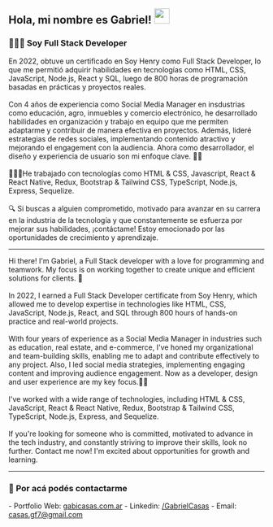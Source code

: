 <h2> Hola, mi nombre es Gabriel! <img src="https://media.giphy.com/media/hvRJCLFzcasrR4ia7z/giphy.gif" width="30"></h2>
<h3>👨🏻‍💻 Soy Full Stack Developer</h3>
En 2022, obtuve un certificado en Soy Henry como Full Stack Developer, lo que me permitió adquirir habilidades en tecnologías como HTML, CSS, JavaScript, Node.js, React y SQL, luego de 800 horas de programación basadas en prácticas y proyectos reales.
<br></br>
Con 4 años de experiencia como Social Media Manager en insdustrias como educación, agro, inmuebles y comercio electrónico, he desarrollado habilidades en organización y trabajo en equipo que me permiten adaptarme y contribuir de manera efectiva en proyectos. Además, lideré estrategias de redes sociales, implementando contenido atractivo y mejorando el engagement con la audiencia. Ahora como desarrollador, el diseño y experiencia de usuario son mi enfoque clave. 🙌✨
<br></br>
👨🏽‍💻He trabajado con tecnologías como HTML & CSS, Javascript, React & React Native, Redux, Bootstrap & Tailwind CSS, TypeScript, Node.js, Express, Sequelize.
<br></br>
🔍 Si buscas a alguien comprometido, motivado para avanzar en su carrera en la industria de la tecnología y que constantemente se esfuerza por mejorar sus habilidades, ¡contáctame! Estoy emocionado por las oportunidades de crecimiento y aprendizaje.
<hr/>
Hi there! I'm Gabriel, a Full Stack developer with a love for programming and teamwork. My focus is on working together to create unique and efficient solutions for clients. 🚀
<br></br>
In 2022, I earned a Full Stack Developer certificate from Soy Henry, which allowed me to develop expertise in technologies like HTML, CSS, JavaScript, Node.js, React, and SQL through 800 hours of hands-on practice and real-world projects.
<br></br>
With four years of experience as a Social Media Manager in industries such as education, real estate, and e-commerce, I've honed my organizational and team-building skills, enabling me to adapt and contribute effectively to any project. Also, I led social media strategies, implementing engaging content and improving audience engagement. Now as a developer, design and user experience are my key focus.🙌✨
<br></br>
I've worked with a wide range of technologies, including HTML & CSS, JavaScript, React & React Native, Redux, Bootstrap & Tailwind CSS, TypeScript, Node.js, Express, and Sequelize.
<br></br>
If you're looking for someone who is committed, motivated to advance in the tech industry, and constantly striving to improve their skills, look no further. Contact me now! I'm excited about opportunities for growth and learning.
<hr/>
<h3>📩 Por acá podés contactarme</h3>
- Portfolio Web: <a href="https://www.gabicasas.com.ar/" target="_blank" rel="noreferrer">gabicasas.com.ar</a>
- Linkedin: <a href="https://www.linkedin.com/in/bygabicasas/" target="_blank" rel="noreferrer">/GabrielCasas</a>
- Email: <a href="mailto:casas.gf77@gmail.com" target="_blank" rel="noreferrer">casas.gf7@gmail.com</a>
